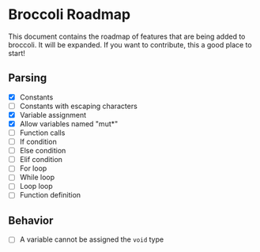 # Broccoli Roadmap

This document contains the roadmap of features that are being added to broccoli. It will
be expanded. If you want to contribute, this a good place to start!

## Parsing

* [x] Constants
* [ ] Constants with escaping characters
* [x] Variable assignment
* [x] Allow variables named "mut\*"
* [ ] Function calls
* [ ] If condition
* [ ] Else condition
* [ ] Elif condition
* [ ] For loop
* [ ] While loop
* [ ] Loop loop
* [ ] Function definition

## Behavior
* [ ] A variable cannot be assigned the `void` type
